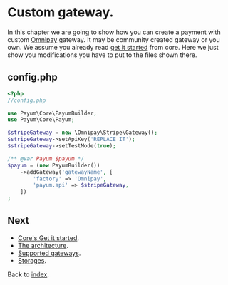 # Custom gateway.

In this chapter we are going to show how you can create a payment with custom [Omnipay](https://github.com/omnipay/omnipay) gateway. It may be community created gateway or you own.
We assume you already read [get it started](https://github.com/Payum/Core/blob/master/Resources/docs/get-it-started.md) from core.
Here we just show you modifications you have to put to the files shown there.

## config.php

```php
<?php
//config.php

use Payum\Core\PayumBuilder;
use Payum\Core\Payum;

$stripeGateway = new \Omnipay\Stripe\Gateway();
$stripeGateway->setApiKey('REPLACE IT');
$stripeGateway->setTestMode(true);

/** @var Payum $payum */
$payum = (new PayumBuilder())
    ->addGateway('gatewayName', [
        'factory' => 'Omnipay',
        'payum.api' => $stripeGateway,
    ])
;
```

## Next

* [Core's Get it started](https://github.com/Payum/Core/blob/master/Resources/docs/get-it-started.md).
* [The architecture](https://github.com/Payum/Core/blob/master/Resources/docs/the-architecture.md).
* [Supported gateways](https://github.com/Payum/Core/blob/master/Resources/docs/supported-gateways.md).
* [Storages](https://github.com/Payum/Core/blob/master/Resources/docs/storages.md).

Back to [index](index.md).